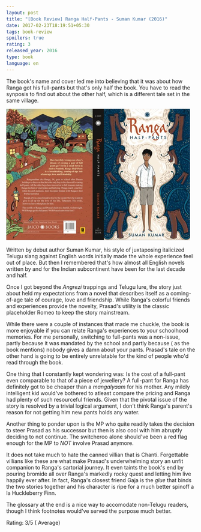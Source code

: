 ```yaml
---
layout: post
title: "[Book Review] Ranga Half-Pants - Suman Kumar (2016)"
date: 2017-02-23T18:19:51+05:30
tags: book-review
spoilers: true
rating: 3
released_year: 2016
type: book
language: en
---
```


The book's name and cover led me into believing that it was about how Ranga got his full-pants but that's only half the book.
You have to read the synposis to find out about the other half, which is a different tale set in the same village.

![Ranga Half-Pants - Suman Kumar (2016)](/img/book-cover-ranga-half-pants-suman-kumar-2016.jpg 'Ranga Half-Pants - Suman Kumar (2016)') 

Written by debut author Suman Kumar, his style of juxtaposing italicized Telugu slang against English words initially made the whole experience feel out of place.
But then I remembered that's how almost all English novels written by and for the Indian subcontinent have been for the last decade and half.

Once I got beyond the _Angrezi_ trappings and Telugu lure, the story just about held my expectations from a novel that describes itself as a coming-of-age tale of courage, love and friendship.
While Ranga's colorful friends and experiences provide the novelty, Prasad's utility is the classic placeholder Romeo to keep the story mainstream.

While there were a couple of instances that made me chuckle, the book is more enjoyable if you can relate Ranga's experiences to your schoolhood memories.
For me personally, switching to full-pants was a non-issue, partly because it was mandated by the school and partly because ( as the book mentions) nobody gives a damn about your pants.
Prasad's tale on the other hand is going to be entirely unrelatable for the kind of people who'd read through the book.

One thing that I constantly kept wondering was: Is the cost of a full-pant even comparable to that of a piece of jewellery?
A full-pant for Ranga has definitely got to be cheaper than a _mangalyaam_ for his mother.
Any mildly intelligent kid would've bothered to atleast compare the pricing and Ranga had plenty of such resourceful friends.
Given that the pivotal issue of the story is resolved by a trivial logical argument, I don't think Ranga's parent's reason for not getting him new pants holds any water.

Another thing to ponder upon is the MP who quite readily takes the decision to steer Prasad as his successor but then is also cool with him abruptly deciding to not continue.
The switcheroo alone should've been a red flag enough for the MP to _NOT_ involve Prasad anymore.

It does not take much to hate the canned villian that is Chanti.
Forgettable villians like these are what make Prasad's underwhelming story an unfit companion to Ranga's sartorial journey.
It even taints the book's end by pouring bromide all over Ranga's markedly rocky quest and letting him live happily ever after.
In fact, Ranga's closest friend Gaja is the _glue_ that binds the two stories together and his character is ripe for a much better spinoff a la Huckleberry Finn.

The glossary at the end is a nice way to accomodate non-Telugu readers, though I think footnotes would've served the purpose much better.

Rating: 3/5 ( Average)

